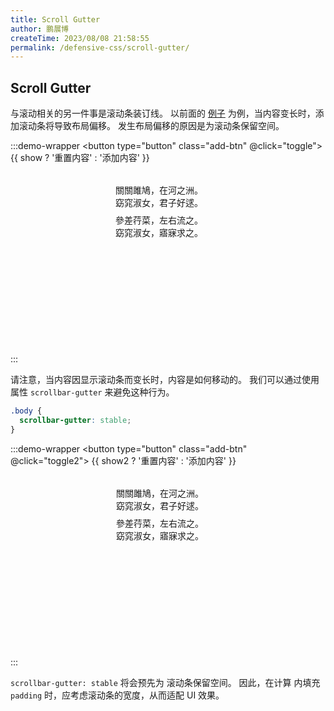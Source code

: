 ```yaml
---
title: Scroll Gutter
author: 鹏展博
createTime: 2023/08/08 21:58:55
permalink: /defensive-css/scroll-gutter/
---
```


<script lang="ts" setup>
import { ref } from 'vue'

const show = ref(false)
const toggle = () => {
  show.value = !show.value
}

const show2 = ref(false)
const toggle2 = () => {
  show2.value = !show2.value
}
</script>

## Scroll Gutter

与滚动相关的另一件事是滚动条装订线。
以前面的 [例子](/defensive-css/scroll-chaining/) 为例，当内容变长时，添加滚动条将导致布局偏移。
发生布局偏移的原因是为滚动条保留空间。

<style scoped>
.body-scroll {
  width: 168px;
  height: 270px;
  margin: 0 auto;
  overflow-y: auto;
  background: var(--vp-c-bg);
  border-radius: 5px;
  border: solid 1px var(--vp-c-divider);
  padding: 10px;
  box-shadow: var(--vp-shadow-2);
}
.body-scroll::-webkit-scrollbar {
  width: 7px;
}
.body-scroll::-webkit-scrollbar-thumb {
  background-color: var(--vp-c-gray-1);
}
.body-scroll::-webkit-scrollbar-track {
  background-color: var(--vp-c-gray-soft);
}

.body-scroll.stable {
  scrollbar-gutter: stable;
  padding-right: 8px;
}

.body-scroll p {
  margin: 8px 0;
}

.body-scroll p:nth-child(n+3) {
  display: none;
}
.body-scroll.show p:nth-child(n+3) {
  display: block;
}
.add-btn {
  background: var(--vp-c-brand-1);
  color: var(--vp-c-bg);
  padding: 0 10px;
  border-radius: 5px;
  margin-bottom: 20px;
}
</style>

:::demo-wrapper
<button type="button" class="add-btn" @click="toggle">
  {{ show ? '重置内容' : '添加内容' }}
</button>

<div class="body-scroll" :class="{ show }">
  <p>關關雎鳩，在河之洲。<br/>窈窕淑女，君子好逑。</p>
  <p>參差荇菜，左右流之。<br/>窈窕淑女，寤寐求之。</p>
  <p>求之不得，寤寐思服。<br/>悠哉悠哉，輾轉反側。</p>
  <p>參差荇菜，左右采之。<br/>窈窕淑女，琴瑟友之。</p>
  <p>參差荇菜，左右芼之。<br/>窈窕淑女，鍾鼓樂之。</p>
</div>
:::

请注意，当内容因显示滚动条而变长时，内容是如何移动的。
我们可以通过使用属性 `scrollbar-gutter` 来避免这种行为。

```css
.body {
  scrollbar-gutter: stable;
}
```

:::demo-wrapper
<button type="button" class="add-btn" @click="toggle2">
  {{ show2 ? '重置内容' : '添加内容' }}
</button>

<div class="body-scroll stable" :class="{ show: show2 }">
  <p>關關雎鳩，在河之洲。<br/>窈窕淑女，君子好逑。</p>
  <p>參差荇菜，左右流之。<br/>窈窕淑女，寤寐求之。</p>
  <p>求之不得，寤寐思服。<br/>悠哉悠哉，輾轉反側。</p>
  <p>參差荇菜，左右采之。<br/>窈窕淑女，琴瑟友之。</p>
  <p>參差荇菜，左右芼之。<br/>窈窕淑女，鍾鼓樂之。</p>
</div>
:::

`scrollbar-gutter: stable` 将会预先为 滚动条保留空间。 
因此，在计算 内填充 `padding` 时，应考虑滚动条的宽度，从而适配 UI 效果。

